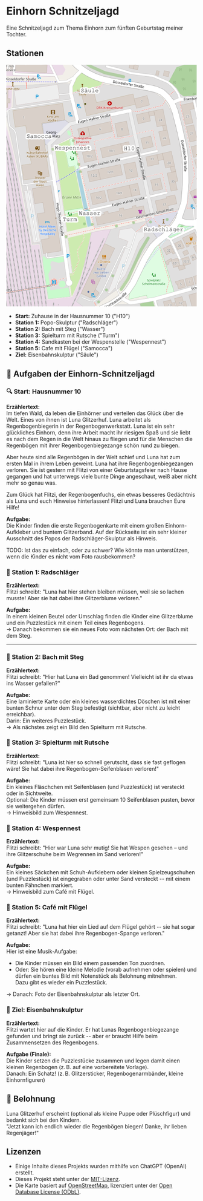 # Einhorn Schnitzeljagd

Eine Schnitzeljagd zum Thema Einhorn zum fünften Geburtstag meiner Tochter.

## Stationen

![Karte vom Stadtoval in Aalen](karte.png)

* **Start:** Zuhause in der Hausnummer 10 ("H10")
* **Station 1:** Popo-Skulptur ("Radschläger")
* **Station 2:** Bach mit Steg ("Wasser")
* **Station 3:** Spielturm mit Rutsche ("Turm")
* **Station 4:** Sandkasten bei der Wespenstelle ("Wespennest")
* **Station 5:** Cafe mit Flügel ("Samocca")
* **Ziel:** Eisenbahnskulptur ("Säule")

## 🦄 Aufgaben der Einhorn-Schnitzeljagd

### 🔍 Start: Hausnummer 10

**Erzählertext:**  
Im tiefen Wald, da leben die Einhörner und verteilen das Glück über die Welt.
Eines von ihnen ist Luna Glitzerhuf. Luna arbeitet als Regenbogenbiegerin in der
Regenbogenwerkstatt. Luna ist ein sehr glückliches Einhorn, denn ihre Arbeit
macht ihr riesigen Spaß und sie liebt es nach dem Regen in die Welt hinaus zu
fliegen und für die Menschen die Regenbögen mit ihrer Regenbogenbiegezange schön
rund zu biegen.

Aber heute sind alle Regenbögen in der Welt schief und Luna hat zum ersten Mal
in ihrem Leben geweint. Luna hat ihre Regenbogenbiegezangen verloren. Sie ist
gestern mit Flitzi von einer Geburtstagsfeier nach Hause gegangen und hat
unterwegs viele bunte Dinge angeschaut, weiß aber nicht mehr so genau was.

Zum Glück hat Flitzi, der Regenbogenfuchs, ein etwas besseres Gedächtnis als
Luna und euch Hinweise hinterlassen! Flitzi und Luna brauchen Eure Hilfe!

**Aufgabe:**  
Die Kinder finden die erste Regenbogenkarte mit einem großen Einhorn-Aufkleber
und buntem Glitzerband. Auf der Rückseite ist ein sehr kleiner Ausschnitt des
Popos der Radschläger-Skulptur als Hinweis.

TODO: Ist das zu einfach, oder zu schwer? Wie könnte man unterstützen, wenn die
Kinder es nicht vom Foto rausbekommen?

### 🐾 Station 1: Radschläger

**Erzählertext:**  
Flitzi schreibt: "Luna hat hier stehen bleiben müssen, weil sie so lachen
musste! Aber sie hat dabei ihre Glitzerblume verloren."

**Aufgabe:**  
In einem kleinen Beutel oder Umschlag finden die Kinder eine Glitzerblume und
ein Puzzlestück mit einem Teil eines Regenbogens.  
→ Danach bekommen sie ein neues Foto vom nächsten Ort: der Bach mit dem Steg.

---

### 🌈 Station 2: Bach mit Steg

**Erzählertext:**  
Flitzi schreibt: "Hier hat Luna ein Bad genommen! Vielleicht ist ihr da etwas
ins Wasser gefallen?"

**Aufgabe:**  
Eine laminierte Karte oder ein kleines wasserdichtes Döschen ist mit einer
bunten Schnur unter dem Steg befestigt (sichtbar, aber nicht zu leicht
erreichbar).  
Darin: Ein weiteres Puzzlestück.  
→ Als nächstes zeigt ein Bild den Spielturm mit Rutsche.

### 🛝 Station 3: Spielturm mit Rutsche

**Erzählertext:**  
Flitzi schreibt: "Luna ist hier so schnell gerutscht, dass sie fast geflogen
wäre! Sie hat dabei ihre Regenbogen-Seifenblasen verloren!"

**Aufgabe:**  
Ein kleines Fläschchen mit Seifenblasen (und Puzzlestück) ist versteckt oder in
Sichtweite.  
Optional: Die Kinder müssen erst gemeinsam 10 Seifenblasen pusten, bevor sie
weitergehen dürfen.  
→ Hinweisbild zum Wespennest.

### 🐝 Station 4: Wespennest

**Erzählertext:**  
Flitzi schreibt: "Hier war Luna sehr mutig! Sie hat Wespen gesehen – und ihre
Glitzerschuhe beim Wegrennen im Sand verloren!"

**Aufgabe:**  
Ein kleines Säckchen mit Schuh-Aufklebern oder kleinen Spielzeugschuhen (und
Puzzlestück) ist eingegraben oder unter Sand versteckt -- mit einem bunten
Fähnchen markiert.  
→ Hinweisbild zum Café mit Flügel.

### 🎹 Station 5: Café mit Flügel

**Erzählertext:**  
Flitzi schreibt: "Luna hat hier ein Lied auf dem Flügel gehört -- sie hat sogar
getanzt! Aber sie hat dabei ihre Regenbogen-Spange verloren."

**Aufgabe:**  
Hier ist eine Musik-Aufgabe:  

* Die Kinder müssen ein Bild einem passenden Ton zuordnen.  
* Oder: Sie hören eine kleine Melodie (vorab aufnehmen oder spielen) und dürfen
  ein buntes Bild mit Notenstück als Belohnung mitnehmen.  
  Dazu gibt es wieder ein Puzzlestück.

→ Danach: Foto der Eisenbahnskulptur als letzter Ort.

### 🚂 Ziel: Eisenbahnskulptur

**Erzählertext:**  
Flitzi wartet hier auf die Kinder. Er hat Lunas Regenbogenbiegezange gefunden
und bringt sie zurück -- aber er braucht Hilfe beim Zusammensetzen des
Regenbogens.

**Aufgabe (Finale):**  
Die Kinder setzen die Puzzlestücke zusammen und legen damit einen kleinen
Regenbogen (z. B. auf eine vorbereitete Vorlage).  
Danach: Ein Schatz! (z. B. Glitzersticker, Regenbogenarmbänder, kleine
Einhornfiguren)

## 🎉 Belohnung

Luna Glitzerhuf erscheint (optional als kleine Puppe oder Plüschfigur) und
bedankt sich bei den Kindern.  
"Jetzt kann ich endlich wieder die Regenbögen biegen! Danke, ihr lieben
Regenjäger!"

## Lizenzen

* Einige Inhalte dieses Projekts wurden mithilfe von ChatGPT (OpenAI) erstellt.
* Dieses Projekt steht unter der [MIT-Lizenz](LICENSE).
* Die Karte basiert auf [OpenStreetMap](https://www.openstreetmap.org/), lizenziert unter der [Open Database License (ODbL)](https://opendatacommons.org/licenses/odbl/).
